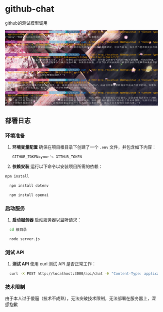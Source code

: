 # github-chat

github的测试模型调用

![效果](https://github.com/yoshino-xiao7/tp/blob/main/img/5368650b700d97851a2947661d2a54e.png?raw=true)

## 部署日志

### 环境准备

1. **环境变量配置**
   确保在项目根目录下创建了一个 `.env` 文件，并包含如下内容：
   
   ```plaintext
   GITHUB_TOKEN=your's GITHUB_TOKEN
   ```
   
3. **依赖安装**
  运行以下命令以安装项目所需的依赖：

  ```bash
  npm install
  ```

```bash
  npm install dotenv
```

```bash
  npm install openai
```

### 启动服务

1. **启动服务器**
  启动服务器以监听请求：

```bash
  cd 根目录
```

```bash
  node server.js
```

### 测试 API

1. **测试 API**
   使用 curl 测试 API 是否正常工作：
   
```bash
  curl -X POST http://localhost:3000/api/chat -H "Content-Type: application/json" -d '{"message": "What is the capital of France?"}'
```

### 技术限制

   由于本人过于傻逼（技术不成熟），无法突破技术限制，无法部署在服务器上，深感抱歉
